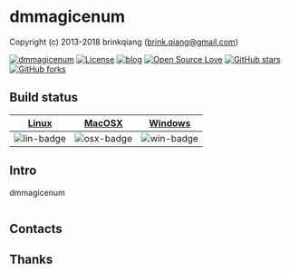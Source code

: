# dmmagicenum

Copyright (c) 2013-2018 brinkqiang (brink.qiang@gmail.com)

[![dmmagicenum](https://img.shields.io/badge/brinkqiang-dmmagicenum-blue.svg?style=flat-square)](https://github.com/brinkqiang/dmmagicenum)
[![License](https://img.shields.io/badge/license-MIT-brightgreen.svg)](https://github.com/brinkqiang/dmmagicenum/blob/master/LICENSE)
[![blog](https://img.shields.io/badge/Author-Blog-7AD6FD.svg)](https://brinkqiang.github.io/)
[![Open Source Love](https://badges.frapsoft.com/os/v3/open-source.png)](https://github.com/brinkqiang)
[![GitHub stars](https://img.shields.io/github/stars/brinkqiang/dmmagicenum.svg?label=Stars)](https://github.com/brinkqiang/dmmagicenum) 
[![GitHub forks](https://img.shields.io/github/forks/brinkqiang/dmmagicenum.svg?label=Fork)](https://github.com/brinkqiang/dmmagicenum)

## Build status
| [Linux][lin-link] | [MacOSX][osx-link] | [Windows][win-link] |
| :---------------: | :----------------: | :-----------------: |
| ![lin-badge]      | ![osx-badge]       | ![win-badge]        |

[lin-badge]: https://travis-ci.org/brinkqiang/dmmagicenum.svg?branch=master "Travis build status"
[lin-link]:  https://travis-ci.org/brinkqiang/dmmagicenum "Travis build status"
[osx-badge]: https://travis-ci.org/brinkqiang/dmmagicenum.svg?branch=master "Travis build status"
[osx-link]:  https://travis-ci.org/brinkqiang/dmmagicenum "Travis build status"
[win-badge]: https://ci.appveyor.com/api/projects/status/github/brinkqiang/dmmagicenum?branch=master&svg=true "AppVeyor build status"
[win-link]:  https://ci.appveyor.com/project/brinkqiang/dmmagicenum "AppVeyor build status"

## Intro
dmmagicenum
```cpp
```
## Contacts

## Thanks
